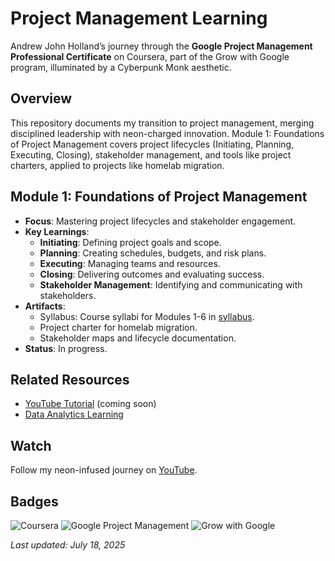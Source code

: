 # Project Management Learning
Andrew John Holland’s journey through the **Google Project Management Professional Certificate** on Coursera, part of the Grow with Google program, illuminated by a Cyberpunk Monk aesthetic.

## Overview
This repository documents my transition to project management, merging disciplined leadership with neon-charged innovation. Module 1: Foundations of Project Management covers project lifecycles (Initiating, Planning, Executing, Closing), stakeholder management, and tools like project charters, applied to projects like homelab migration.

## Module 1: Foundations of Project Management
- **Focus**: Mastering project lifecycles and stakeholder engagement.
- **Key Learnings**:
  - **Initiating**: Defining project goals and scope.
  - **Planning**: Creating schedules, budgets, and risk plans.
  - **Executing**: Managing teams and resources.
  - **Closing**: Delivering outcomes and evaluating success.
  - **Stakeholder Management**: Identifying and communicating with stakeholders.
- **Artifacts**:
  - Syllabus: Course syllabi for Modules 1-6 in [syllabus](./syllabus).
  - Project charter for homelab migration.
  - Stakeholder maps and lifecycle documentation.
- **Status**: In progress.

## Related Resources
- [YouTube Tutorial](https://www.youtube.com/@SilicaStormSiam) (coming soon)
- [Data Analytics Learning](https://github.com/silicastormsiam/data-analytics-learning)

## Watch
Follow my neon-infused journey on [YouTube](https://www.youtube.com/@SilicaStormSiam).

## Badges
![Coursera](https://img.shields.io/badge/Coursera-Neon%20Pink-FF69B4?logo=coursera&logoColor=white)
![Google Project Management](https://img.shields.io/badge/Google%20Project%20Management-Neon%20Green-00FF00?logo=google&logoColor=white)
![Grow with Google](https://img.shields.io/badge/Grow%20with%20Google-Neon%20Purple-800080?logo=google&logoColor=white)

*Last updated: July 18, 2025*
